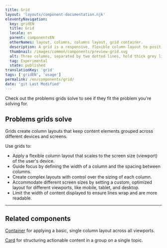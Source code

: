 ```yaml
---
title: Grid
layout: 'layouts/component-documentation.njk'
eleventyNavigation:
  key: gridEN
  title: Grid
  locale: en
  parent: componentsEN
  otherNames: layout, columns, columns layout, grid container.
  description: A grid is a responsive, flexible column layout to position elements on a page.
  thumbnail: /images/common/components/preview-grid.svg
  alt: Three columns, separated by two dotted lines, hold thick grey lines representing text.
  tag: Experimental
  state: published
translationKey: 'grid'
tags: ['gridEN', 'usage']
permalink: /en/components/grid/
date: 'git Last Modified'
---
```


Check out the problems grids solve to see if they fit the problem you're solving for.

## Problems grids solve

Grids create column layouts that keep content elements grouped across different devices and screens.

Use grids to:

- Apply a flexible column layout that scales to the screen size (viewport) of the user's device.
- Guide focus by defining the width of a column and the spacing between columns.
- Create complex layouts with control over the sizing of each column.
- Accommodate different screen sizes by setting a custom, optimized layout for different viewports, like mobile, tablet, and desktop.
- Limit the width of content displayed to ensure lines wrap and are more readable.

<hr/>

## Related components

<a href="{{ links.container }}">Container</a> for applying a basic, single column layout across all viewports.

<a href="{{ links.card }}">Card</a> for structuring actionable content in a group on a single topic.
